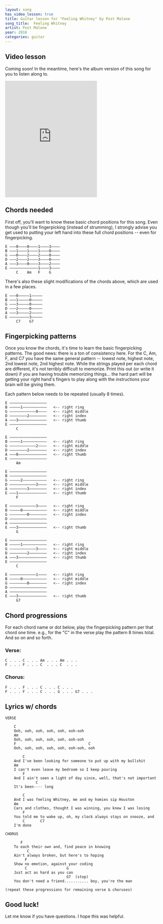 ```yaml
---
layout: song
has_video_lesson: true
title: Guitar lesson for "Feeling Whitney" by Post Malone
song_title:  Feeling Whitney
artist: Post Malone
year: 2016
categories: guitar
---
```


## Video lesson

Coming soon! In the meantime, here's the album version of this song for you to listen along to.

<iframe src="https://open.spotify.com/embed/track/35r28RDot7nPE7y9K9H7l0" width="300" height="380" frameborder="0" allowtransparency="true"></iframe>

## Chords needed

First off, you'll want to know these basic chord positions for this song. Even though you'll be fingerpicking (instead of strumming), I strongly advise you get used to putting your left hand into these full chord positions -- even for fingerpicking.

    E –––0––––0––––1––––3––––
    B –––1––––1––––1––––0––––
    G –––0––––2––––2––––0––––
    D –––2––––2––––3––––0––––
    A –––3––––0––––3––––2––––
    E –––––––––––––1––––3––––
         C    Am   F    G   

There's also these slight modifications of the chords above, which are used in a few places.

    E –––0–––––1–––––
    B –––1–––––0–––––
    G –––3–––––0–––––
    D –––2–––––0–––––
    A –––3–––––2–––––
    E –––––––––3–––––
         C7    G7

## Fingerpicking patterns

Once you know the chords, it's time to learn the basic fingerpicking patterns. The good news: there is a ton of consistency here. For the C, Am, F, and C7 you have the same general pattern -- lowest note, highest note, 2nd lowest note, 2nd highest note. While the strings played per each chord are different, it's not terribly difficult to memorize. Print this out (or write it down) if you are having trouble memorizing things... the hard part will be getting your right hand's fingers to play along with the instructions your brain will be giving them.

Each pattern below needs to be repeated (usually 8 times).

    E –––––––––––––––––  
    B –––––1–––––––––––   <-- right ring
    G ––––––––––––0––––   <-- right middle
    D ––––––––2––––––––   <-- right index                 
    A –––3–––––––––––––   <-- right thumb                
    E –––––––––––––––––   
         C

    E –––––––––––––––––   
    B –––––1–––––––––––   <-- right ring
    G ––––––––––––2––––   <-- right middle
    D ––––––––2––––––––   <-- right index                
    A –––0–––––––––––––   <-- right thumb                
    E –––––––––––––––––   
         Am

    E –––––––––––––––––   
    B –––––––––––––––––   
    G –––––2–––––––––––   <-- right ring
    D ––––––––––––3––––   <-- right middle                
    A ––––––––3––––––––   <-- right index                
    E –––1–––––––––––––   <-- right thumb
         F

    E ––––––––––––3––––   <-- right ring
    B –––––0–––––––––––   <-- right middle
    G ––––––––0––––––––   <-- right index
    D –––––––––––––––––                   
    A –––––––––––––––––                   
    E –––3–––––––––––––   <-- right thumb
         G

    E –––––––––––––––––  
    B –––––1–––––––––––   <-- right ring
    G ––––––––––––3––––   <-- right middle
    D ––––––––2––––––––   <-- right index                 
    A –––3–––––––––––––   <-- right thumb                
    E –––––––––––––––––   
         C

    E ––––––––––––1––––   <-- right ring
    B –––––0–––––––––––   <-- right middle
    G ––––––––0––––––––   <-- right index
    D –––––––––––––––––                   
    A –––––––––––––––––                   
    E –––3–––––––––––––   <-- right thumb
         G7

## Chord progressions

For each chord name or dot below, play the fingerpicking pattern per that chord one time. e.g., for the "C" in the verse play the pattern 8 times total. And so on and so forth.

### Verse:

    C . . . C . . . Am . . . Am . . .
    F . . . F . . . C  . . . C  . . .

### Chorus:

    F . . . F . . . C . . . C . . .
    F . . . F . . . C . . . G . . . G7 . . .

## Lyrics w/ chords

    VERSE

        C
        Ooh, ooh, ooh, ooh, ooh, ooh-ooh
        Am
        Ooh, ooh, ooh, ooh, ooh, ooh-ooh
        F                                 C
        Ooh, ooh, ooh, ooh, ooh, ooh-ooh, ooh

            C
        And I've been looking for someone to put up with my bullshit
        Am
        I can't even leave my bedroom so I keep pouring
            F
        And I ain't seen a light of day since, well, that's not important
                  C
        It's been---- long

            C
        And I was feeling Whitney, me and my homies sip Houston
        Am
        Cars and clothes, thought I was winning, you knew I was losing
            F
        You told me to wake up, oh, my clock always stays on snooze, and
            C       C7
        I'm done

    CHORUS

           F
        To each their own and, find peace in knowing
              C
        Ain't always broken, but here's to hoping
             F
        Show no emotion, against your coding
             C                  G
        Just act as hard as you can
                                G7  (stop)
        You don't need a friend........... boy, you're the man

    (repeat these progressions for remaining verse & choruses)

## Good luck!

Let me know if you have questions. I hope this was helpful.
